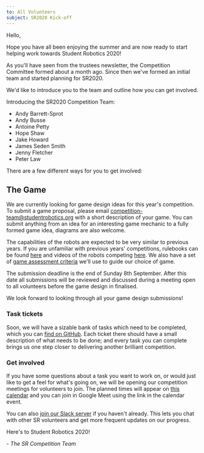 ```yaml
---
to: All Volunteers
subject: SR2020 Kick-off
---
```


Hello,

Hope you have all been enjoying the summer and are now ready to start helping work towards Student Robotics 2020!

As you'll have seen from the trustees newsletter, the Competition Committee formed about a month ago. Since then we've formed an initial team and started planning for SR2020.

We'd like to introduce you to the team and outline how you can get involved.

Introducing the SR2020 Competition Team:

- Andy Barrett-Sprot
- Andy Busse
- Antoine Petty
- Hope Shaw
- Jake Howard
- James Seden Smith
- Jenny Fletcher
- Peter Law

There are a few different ways for you to get involved:

## The Game

We are currently looking for game design ideas for this year's competition. To submit a game proposal, please email competition-team@studentrobotics.org with a short description of your game. You can submit anything from an idea for an interesting game mechanic to a fully formed game idea, diagrams are also welcome.

The capabilities of the robots are expected to be very similar to previous years. If you are unfamiliar with previous years' competitions, rulebooks can be found [here](https://github.com/srobo/srweb/tree/master/resources) and videos of the robots competing [here](https://www.youtube.com/user/studentrobotics). We also have a set of [game assessment criteria](https://srobo.github.io/runbook/programme/game-assessment-criteria/) we'll use to guide our choice of game.

The submission deadline is the end of Sunday 8th September. After this date all submissions will be reviewed and discussed during a meeting open to all volunteers before the game design in finalised.

We look forward to looking through all your game design submissions!

### Task tickets

Soon, we will have a sizable bank of tasks which need to be completed, which you can [find on GitHub](https://github.com/srobo/tasks/issues). Each ticket there should have a small description of what needs to be done; and every task you can complete brings us one step closer to delivering another brilliant competition.

### Get involved

If you have some questions about a task you want to work on, or would just like to get a feel for what's going on, we will be opening our competition meetings for volunteers to join. The planned times will appear on [this calendar](https://calendar.google.com/calendar/embed?src=studentrobotics.org_oqdjasvpps8smo0d5nte417rak%40group.calendar.google.com&ctz=Europe%2FLondon) and you can join in Google Meet using the link in the calendar event.

You can also [join our Slack server](https://goo.gl/forms/Maq41MHF8CYSRVn83) if you haven't already. This lets you chat with other SR volunteers and get more frequent updates on our progress.

Here's to Student Robotics 2020!

*- The SR Competition Team*
